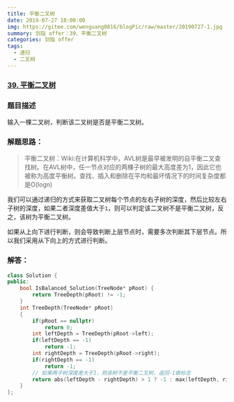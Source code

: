 ```yaml
---
title: 平衡二叉树
date: 2019-07-27 18:00:00
img: https://gitee.com/wenguang0816/blogPic/raw/master/20190727-1.jpg
summary: 剑指 offer：39、平衡二叉树
categories: 剑指 offer
tags:
  - 递归
  - 二叉树
---
```

### [39\. 平衡二叉树](https://www.nowcoder.com/practice/8b3b95850edb4115918ecebdf1b4d222?tpId=13&tqId=11192&tPage=1&rp=1&ru=/ta/coding-interviews&qru=/ta/coding-interviews/question-ranking)

### 题目描述
输入一棵二叉树，判断该二叉树是否是平衡二叉树。

### 解题思路：
> 平衡二叉树：Wiki:在计算机科学中，AVL树是最早被发明的自平衡二叉查找树。在AVL树中，任一节点对应的两棵子树的最大高度差为1，因此它也被称为高度平衡树。查找、插入和删除在平均和最坏情况下的时间复杂度都是O(logn)

我们可以通过递归的方式来获取二叉树每个节点的左右子树的深度，然后比较左右子树的深度，如果二者深度差值大于`1`，则可以判定该二叉树不是平衡二叉树，反之，该树为平衡二叉树。

如果从上向下进行判断，则会导致判断上层节点时，需要多次判断其下层节点。所以我们采用从下向上的方式进行判断。

### 解答：
```cpp
class Solution {
public:
    bool IsBalanced_Solution(TreeNode* pRoot) {
        return TreeDepth(pRoot) != -1;
    }
    int TreeDepth(TreeNode* pRoot)
    {
        if(pRoot == nullptr)
            return 0;
        int leftDepth = TreeDepth(pRoot->left);
        if(leftDepth == -1)
            return -1;
        int rightDepth = TreeDepth(pRoot->right);
        if(rightDepth == -1)
            return -1;
        // 如果两子树深度差大于1，则该树不是平衡二叉树，返回-1做标志
        return abs(leftDepth - rightDepth) > 1 ? -1 : max(leftDepth, rightDepth) + 1;
    }
};
```
